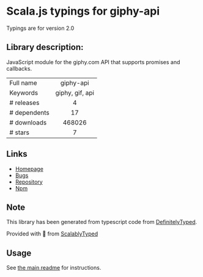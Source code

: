 
# Scala.js typings for giphy-api

Typings are for version 2.0

## Library description:
JavaScript module for the giphy.com API that supports promises and callbacks.

|                    |                 |
| ------------------ | :-------------: |
| Full name          | giphy-api |
| Keywords           | giphy, gif, api |
| # releases         | 4 |
| # dependents       | 17 |
| # downloads        | 468026 |
| # stars            | 7 |

## Links
- [Homepage](https://github.com/austinkelleher/giphy-api)
- [Bugs](https://github.com/austinkelleher/giphy-api/issues)
- [Repository](https://github.com/austinkelleher/giphy-api)
- [Npm](https://www.npmjs.com/package/giphy-api)
    


## Note
This library has been generated from typescript code from [DefinitelyTyped](https://definitelytyped.org).

Provided with :purple_heart: from [ScalablyTyped](https://github.com/oyvindberg/ScalablyTyped)

## Usage
See [the main readme](../../readme.md) for instructions.


